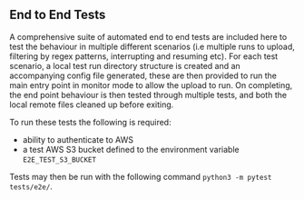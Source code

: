 ## End to End Tests

A comprehensive suite of automated end to end tests are included here to test the behaviour in multiple different scenarios (i.e multiple runs to upload, filtering by regex patterns, interrupting and resuming etc). For each test scenario, a local test run directory structure is created and an accompanying config file generated, these are then provided to run the main entry point in monitor mode to allow the upload to run. On completing, the end point behaviour is then tested through multiple tests, and both the local remote files cleaned up before exiting.

To run these tests the following is required:
* ability to authenticate to AWS
* a test AWS S3 bucket defined to the environment variable `E2E_TEST_S3_BUCKET`

Tests may then be run with the following command `python3 -m pytest tests/e2e/`.